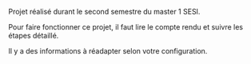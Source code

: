 Projet réalisé durant le second semestre du master 1 SESI.

Pour faire fonctionner ce projet, il faut lire le compte rendu et suivre les étapes détaillé.

Il y a des informations à réadapter selon votre configuration.
